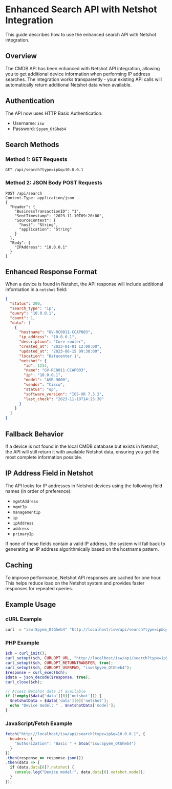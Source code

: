 # Enhanced Search API with Netshot Integration

This guide describes how to use the enhanced search API with Netshot integration.

## Overview

The CMDB API has been enhanced with Netshot API integration, allowing you to get additional device information when performing IP address searches. The integration works transparently - your existing API calls will automatically return additional Netshot data when available.

## Authentication

The API now uses HTTP Basic Authentication:

- Username: `isw`
- Password: `Spyem_OtGheb4`

## Search Methods

### Method 1: GET Requests

```
GET /api/search?type=ip&q=10.0.0.1
```

### Method 2: JSON Body POST Requests

```
POST /api/search
Content-Type: application/json
{
  "Header": {
    "BusinessTransactionID": "1",
    "SentTimestamp": "2023-11-10T09:20:00",
    "SourceContext": {
      "host": "String",
      "application": "String"
    }
  },
  "Body": {
    "IPAddress": "10.0.0.1"
  }
}
```

## Enhanced Response Format

When a device is found in Netshot, the API response will include additional information in a `netshot` field:

```json
{
  "status": 200,
  "search_type": "ip",
  "query": "10.0.0.1",
  "count": 1,
  "data": [
    {
      "hostname": "GV-RC0011-CCAP003",
      "ip_address": "10.0.0.1",
      "description": "Core router",
      "created_at": "2023-01-01 12:00:00",
      "updated_at": "2023-06-15 09:30:00",
      "location": "Datacenter 1",
      "netshot": {
        "id": 1234,
        "name": "GV-RC0011-CCAP003",
        "ip": "10.0.0.1",
        "model": "ASR-9000",
        "vendor": "Cisco",
        "status": "up",
        "software_version": "IOS-XR 7.3.2",
        "last_check": "2023-11-10T14:25:30"
      }
    }
  ]
}
```

## Fallback Behavior

If a device is not found in the local CMDB database but exists in Netshot, the API will still return it with available Netshot data, ensuring you get the most complete information possible.

## IP Address Field in Netshot

The API looks for IP addresses in Netshot devices using the following field names (in order of preference):
- `mgmtAddress`
- `mgmtIp`
- `managementIp`
- `ip`
- `ipAddress`
- `address`
- `primaryIp`

If none of these fields contain a valid IP address, the system will fall back to generating an IP address algorithmically based on the hostname pattern.

## Caching

To improve performance, Netshot API responses are cached for one hour. This helps reduce load on the Netshot system and provides faster responses for repeated queries.

## Example Usage

### cURL Example

```bash
curl -u "isw:Spyem_OtGheb4" "http://localhost/isw/api/search?type=ip&q=10.0.0.1"
```

### PHP Example

```php
$ch = curl_init();
curl_setopt($ch, CURLOPT_URL, "http://localhost/isw/api/search?type=ip&q=10.0.0.1");
curl_setopt($ch, CURLOPT_RETURNTRANSFER, true);
curl_setopt($ch, CURLOPT_USERPWD, "isw:Spyem_OtGheb4");
$response = curl_exec($ch);
$data = json_decode($response, true);
curl_close($ch);

// Access Netshot data if available
if (!empty($data['data'][0]['netshot'])) {
  $netshotData = $data['data'][0]['netshot'];
  echo "Device model: " . $netshotData['model'];
}
```

### JavaScript/Fetch Example

```javascript
fetch("http://localhost/isw/api/search?type=ip&q=10.0.0.1", {
  headers: {
    "Authorization": "Basic " + btoa("isw:Spyem_OtGheb4")
  }
})
.then(response => response.json())
.then(data => {
  if (data.data[0]?.netshot) {
    console.log("Device model:", data.data[0].netshot.model);
  }
});
```
